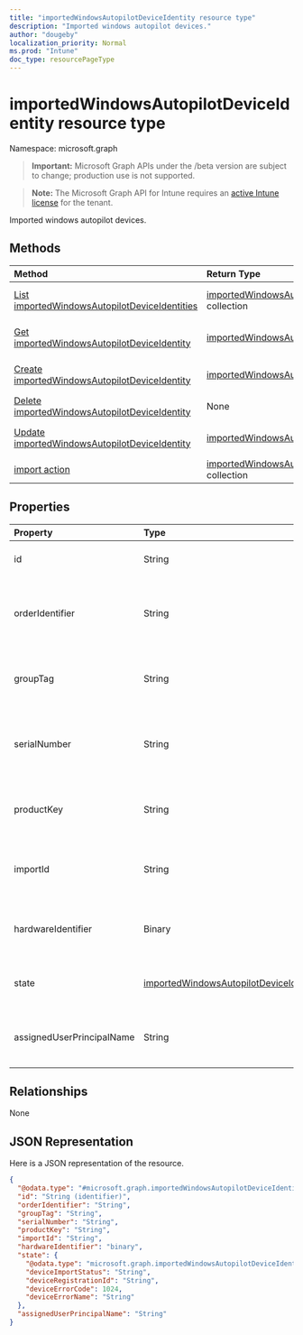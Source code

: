 ```yaml
---
title: "importedWindowsAutopilotDeviceIdentity resource type"
description: "Imported windows autopilot devices."
author: "dougeby"
localization_priority: Normal
ms.prod: "Intune"
doc_type: resourcePageType
---
```


# importedWindowsAutopilotDeviceIdentity resource type

Namespace: microsoft.graph

> **Important:** Microsoft Graph APIs under the /beta version are subject to change; production use is not supported.

> **Note:** The Microsoft Graph API for Intune requires an [active Intune license](https://go.microsoft.com/fwlink/?linkid=839381) for the tenant.

Imported windows autopilot devices.

## Methods
|Method|Return Type|Description|
|:---|:---|:---|
|[List importedWindowsAutopilotDeviceIdentities](../api/intune-enrollment-importedwindowsautopilotdeviceidentity-list.md)|[importedWindowsAutopilotDeviceIdentity](../resources/intune-enrollment-importedwindowsautopilotdeviceidentity.md) collection|List properties and relationships of the [importedWindowsAutopilotDeviceIdentity](../resources/intune-enrollment-importedwindowsautopilotdeviceidentity.md) objects.|
|[Get importedWindowsAutopilotDeviceIdentity](../api/intune-enrollment-importedwindowsautopilotdeviceidentity-get.md)|[importedWindowsAutopilotDeviceIdentity](../resources/intune-enrollment-importedwindowsautopilotdeviceidentity.md)|Read properties and relationships of the [importedWindowsAutopilotDeviceIdentity](../resources/intune-enrollment-importedwindowsautopilotdeviceidentity.md) object.|
|[Create importedWindowsAutopilotDeviceIdentity](../api/intune-enrollment-importedwindowsautopilotdeviceidentity-create.md)|[importedWindowsAutopilotDeviceIdentity](../resources/intune-enrollment-importedwindowsautopilotdeviceidentity.md)|Create a new [importedWindowsAutopilotDeviceIdentity](../resources/intune-enrollment-importedwindowsautopilotdeviceidentity.md) object.|
|[Delete importedWindowsAutopilotDeviceIdentity](../api/intune-enrollment-importedwindowsautopilotdeviceidentity-delete.md)|None|Deletes a [importedWindowsAutopilotDeviceIdentity](../resources/intune-enrollment-importedwindowsautopilotdeviceidentity.md).|
|[Update importedWindowsAutopilotDeviceIdentity](../api/intune-enrollment-importedwindowsautopilotdeviceidentity-update.md)|[importedWindowsAutopilotDeviceIdentity](../resources/intune-enrollment-importedwindowsautopilotdeviceidentity.md)|Update the properties of a [importedWindowsAutopilotDeviceIdentity](../resources/intune-enrollment-importedwindowsautopilotdeviceidentity.md) object.|
|[import action](../api/intune-enrollment-importedwindowsautopilotdeviceidentity-import.md)|[importedWindowsAutopilotDeviceIdentity](../resources/intune-enrollment-importedwindowsautopilotdeviceidentity.md) collection|Not yet documented|

## Properties
|Property|Type|Description|
|:---|:---|:---|
|id|String|The GUID for the object|
|orderIdentifier|String|Order Id of the Windows autopilot device. - Deprecate|
|groupTag|String|Group Tag of the Windows autopilot device.|
|serialNumber|String|Serial number of the Windows autopilot device.|
|productKey|String|Product Key of the Windows autopilot device.|
|importId|String|The Import Id of the Windows autopilot device.|
|hardwareIdentifier|Binary|Hardware Blob of the Windows autopilot device.|
|state|[importedWindowsAutopilotDeviceIdentityState](../resources/intune-enrollment-importedwindowsautopilotdeviceidentitystate.md)|Current state of the imported device.|
|assignedUserPrincipalName|String|UPN of the user the device will be assigned|

## Relationships
None

## JSON Representation
Here is a JSON representation of the resource.
<!-- {
  "blockType": "resource",
  "keyProperty": "id",
  "@odata.type": "microsoft.graph.importedWindowsAutopilotDeviceIdentity"
}
-->
``` json
{
  "@odata.type": "#microsoft.graph.importedWindowsAutopilotDeviceIdentity",
  "id": "String (identifier)",
  "orderIdentifier": "String",
  "groupTag": "String",
  "serialNumber": "String",
  "productKey": "String",
  "importId": "String",
  "hardwareIdentifier": "binary",
  "state": {
    "@odata.type": "microsoft.graph.importedWindowsAutopilotDeviceIdentityState",
    "deviceImportStatus": "String",
    "deviceRegistrationId": "String",
    "deviceErrorCode": 1024,
    "deviceErrorName": "String"
  },
  "assignedUserPrincipalName": "String"
}
```



